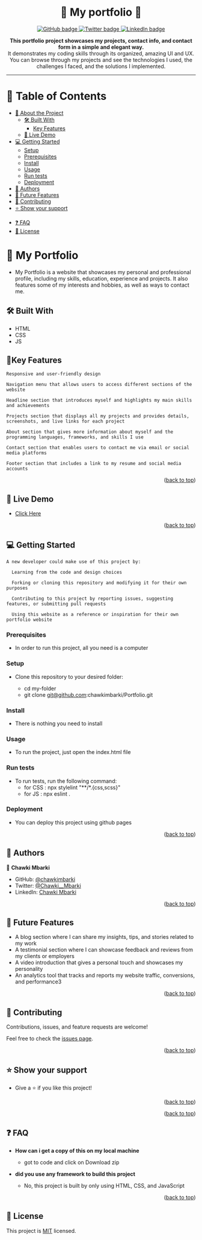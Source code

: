 <h1 align="center">🚀 My portfolio 🚀</h1>

<p align="center">
  <a href="https://github.com/chawkimbarki">
    <img src="https://img.shields.io/badge/GitHub-100000?style=for-the-badge&logo=github&logoColor=white" alt="GitHub badge" />
  </a>
  <a href="https://twitter.com/Chawki__Mbarki">
    <img src="https://img.shields.io/badge/Twitter-1DA1F2?style=for-the-badge&logo=twitter&logoColor=white" alt="Twitter badge" />
  </a>
  <a href="https://www.linkedin.com/in/chawki-mbarki-a77546202/">
    <img src="https://img.shields.io/badge/LinkedIn-0077B5?style=for-the-badge&logo=linkedin&logoColor=white" alt="LinkedIn badge" />
  </a>
</p>

<p align="center">
  <strong>This portfolio project showcases my projects, contact info, and contact form in a simple and elegant way.</strong>
  <br>
   It demonstrates my coding skills through its organized, amazing UI and UX. You can browse through my projects and see the technologies I used, the challenges I faced, and the solutions I implemented.
</p>

<hr>

# 📗 Table of Contents

- [📖 About the Project](#about-project)
  - [🛠 Built With](#built-with)
    - [Key Features](#key-features)
  - [🚀 Live Demo](#live-demo)
- [💻 Getting Started](#getting-started)
  - [Setup](#setup)
  - [Prerequisites](#prerequisites)
  - [Install](#install)
  - [Usage](#usage)
  - [Run tests](#run-tests)
  - [Deployment](#deployment)
- [👥 Authors](#authors)
- [🔭 Future Features](#future-features)
- [🤝 Contributing](#contributing)
- [⭐️ Show your support](#support)
<!-- - [🙏 Acknowledgements](#acknowledgements) -->
- [❓ FAQ](#faq)
- [📝 License](#license)

# 📖 My Portfolio <a id="about-project"></a>

  - My Portfolio is a website that showcases my personal and professional profile, including my skills, education, experience and projects. It also features some of my interests and hobbies, as well as ways to contact me.

## 🛠 Built With <a id="built-with"></a>

- HTML
- CSS
- JS

<!-- Features -->

## 🔑Key Features <a id="key-features"></a>

    Responsive and user-friendly design

    Navigation menu that allows users to access different sections of the website

    Headline section that introduces myself and highlights my main skills and achievements

    Projects section that displays all my projects and provides details, screenshots, and live links for each project

    About section that gives more information about myself and the programming languages, frameworks, and skills I use

    Contact section that enables users to contact me via email or social media platforms

    Footer section that includes a link to my resume and social media accounts

<p align="right">(<a href="#readme-top">back to top</a>)</p>

<!-- LIVE DEMO -->

## 🚀 Live Demo <a id="live-demo"></a>

- [Click Here](https://chawkimbarki.github.io/Portfolio/)

<p align="right">(<a href="#readme-top">back to top</a>)</p>

<!-- GETTING STARTED -->

## 💻 Getting Started <a id="getting-started"></a>

    A new developer could make use of this project by:

      Learning from the code and design choices

      Forking or cloning this repository and modifying it for their own purposes

      Contributing to this project by reporting issues, suggesting features, or submitting pull requests

      Using this website as a reference or inspiration for their own portfolio website

### Prerequisites

- In order to run this project, all you need is a computer


### Setup

- Clone this repository to your desired folder:

  - cd my-folder
  - git clone git@github.com:chawkimbarki/Portfolio.git

### Install

- There is nothing you need to install

### Usage

- To run the project, just open the index.html file

### Run tests

- To run tests, run the following command:
  - for CSS : npx stylelint "**/*.{css,scss}"
  - for JS : npx eslint .

### Deployment

- You can deploy this project using github pages


<p align="right">(<a href="#readme-top">back to top</a>)</p>

<!-- AUTHORS -->

## 👥 Authors <a id="authors"></a>



👤 **Chawki Mbarki**

- GitHub: [@chawkimbarki](https://github.com/chawkimbarki)
- Twitter: [@Chawki__Mbarki](https://twitter.com/Chawki__Mbarki)
- LinkedIn: [Chawki Mbarki](https://www.linkedin.com/in/chawki-mbarki-a77546202/)

<p align="right">(<a href="#readme-top">back to top</a>)</p>

<!-- FUTURE FEATURES -->

## 🔭 Future Features <a id="future-features"></a>

- A blog section where I can share my insights, tips, and stories related to my work
- A testimonial section where I can showcase feedback and reviews from my clients or employers
- A video introduction that gives a personal touch and showcases my personality
- An analytics tool that tracks and reports my website traffic, conversions, and performance3

<p align="right">(<a href="#readme-top">back to top</a>)</p>

<!-- CONTRIBUTING -->

## 🤝 Contributing <a id="contributing"></a>

Contributions, issues, and feature requests are welcome!

Feel free to check the [issues page](https://github.com/chawkimbarki/Portfolio/issues).

<p align="right">(<a href="#readme-top">back to top</a>)</p>

<!-- SUPPORT -->

## ⭐️ Show your support <a id="support"></a>
- Give a ⭐️ if you like this project!

<p align="right">(<a href="#readme-top">back to top</a>)</p>

<!-- ACKNOWLEDGEMENTS -->

<p align="right">(<a href="#readme-top">back to top</a>)</p>

<!-- FAQ  -->

## ❓ FAQ <a id="faq"></a>

- **How can i get a copy of this on my local machine**

  - got to code and click on Download zip

- **did you use any framework to build this project**

  - No, this project is built by only using HTML, CSS, and JavaScript

<p align="right">(<a href="#readme-top">back to top</a>)</p>

<!-- LICENSE -->

## 📝 License <a id="license"></a>

This project is [MIT](./LICENSE) licensed.
